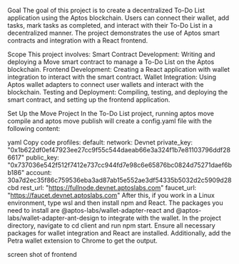 Goal
The goal of this project is to create a decentralized To-Do List application using the Aptos blockchain. Users can connect their wallet, add tasks, mark tasks as completed, and interact with their To-Do List in a decentralized manner. The project demonstrates the use of Aptos smart contracts and integration with a React frontend.

Scope
This project involves:
Smart Contract Development: Writing and deploying a Move smart contract to manage a To-Do List on the Aptos blockchain.
Frontend Development: Creating a React application with wallet integration to interact with the smart contract.
Wallet Integration: Using Aptos wallet adapters to connect user wallets and interact with the blockchain.
Testing and Deployment: Compiling, testing, and deploying the smart contract, and setting up the frontend application.

Set Up the Move Project
In the To-Do List project, running aptos move compile and aptos move publish will create a config.yaml file with the following content:

yaml
Copy code
profiles:
  default:
    network: Devnet
    private_key: "0x1b622df0ef47923ee27cc9f55c544daeab66e3a324f1b7e81103796ddf286617"
    public_key: "0x737036e542f512f7412e737cc944fd7e98c6e65876bc0824d75271daef6bb186"
    account: 30a7d2ec35f86c759536eba3ad87ab15e552ae3df54335b5032d2c5909d28cbd
    rest_url: "https://fullnode.devnet.aptoslabs.com"
    faucet_url: "https://faucet.devnet.aptoslabs.com"
After this, if you work in a Linux environment, type wsl and then install npm and React. The packages you need to install are @aptos-labs/wallet-adapter-react and @aptos-labs/wallet-adapter-ant-design to integrate with the wallet. In the project directory, navigate to cd client and run npm start. Ensure all necessary packages for wallet integration and React are installed. Additionally, add the Petra wallet extension to Chrome to get the output.

screen shot of frontend 





